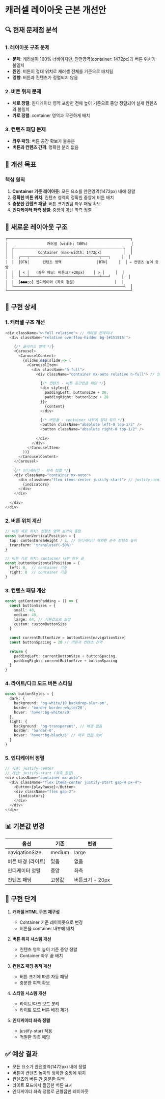 # 캐러셀 레이아웃 근본 개선안

## 🔍 현재 문제점 분석

### 1. 레이아웃 구조 문제
- **문제**: 캐러셀이 100% 너비이지만, 안전영역(container: 1472px)과 버튼 위치가 불일치
- **원인**: 버튼이 절대 위치로 캐러셀 전체를 기준으로 배치됨
- **영향**: 버튼과 컨텐츠가 정렬되지 않음

### 2. 버튼 위치 문제
- **세로 정렬**: 인디케이터 영역 포함한 전체 높이 기준으로 중앙 정렬되어 실제 컨텐츠와 불일치
- **가로 정렬**: container 영역과 무관하게 배치

### 3. 컨텐츠 패딩 문제
- **좌우 패딩**: 버튼 공간 확보가 불충분
- **버튼과 컨텐츠 간격**: 명확한 분리 없음

## 🎯 개선 목표

### 핵심 원칙
1. **Container 기준 레이아웃**: 모든 요소를 안전영역(1472px) 내에 정렬
2. **정확한 버튼 위치**: 컨텐츠 영역의 정확한 중앙에 버튼 배치
3. **충분한 컨텐츠 패딩**: 버튼 크기만큼 좌우 패딩 확보
4. **인디케이터 좌측 정렬**: 중앙이 아닌 좌측 정렬

## 📐 새로운 레이아웃 구조

```
┌────────────────────────────────────────────────────────┐
│                  캐러셀 (width: 100%)                    │
│  ┌──────────────────────────────────────────────────┐  │
│  │           Container (max-width: 1472px)          │  │
│  │  ┌───┬────────────────────────────────┬───┐     │  │
│  │  │BTN│      컨텐츠 영역                │BTN│     │  │ ← 컨텐츠 높이 중앙
│  │  │ < │   (좌우 패딩: 버튼크기+20px)    │ > │     │  │
│  │  └───┴────────────────────────────────┴───┘     │  │
│  │  [●●●○○] 인디케이터 (좌측 정렬)                  │  │
│  └──────────────────────────────────────────────────┘  │
└────────────────────────────────────────────────────────┘
```

## 🔧 구현 상세

### 1. 캐러셀 구조 개선
```typescript
<div className="w-full relative"> // 캐러셀 컨테이너
  <div className="relative overflow-hidden bg-[#151515]">
    
    {/* 슬라이드 영역 */}
    <Carousel>
      <CarouselContent>
        {slides.map(slide => (
          <CarouselItem>
            <div className="h-full">
              <div className="container mx-auto relative h-full"> // 안전영역
                
                {/* 컨텐츠 - 버튼 공간만큼 패딩 */}
                <div style={{ 
                  paddingLeft: buttonSize + 20,
                  paddingRight: buttonSize + 20
                }}>
                  {content}
                </div>
                
                {/* 버튼들 - container 내부에 절대 위치 */}
                <button className="absolute left-0 top-1/2" />
                <button className="absolute right-0 top-1/2" />
                
              </div>
            </div>
          </CarouselItem>
        ))}
      </CarouselContent>
    </Carousel>
    
    {/* 인디케이터 - 좌측 정렬 */}
    <div className="container mx-auto">
      <div className="flex items-center justify-start"> // justify-center → justify-start
        {indicators}
      </div>
    </div>
    
  </div>
</div>
```

### 2. 버튼 위치 계산
```typescript
// 버튼 세로 위치: 컨텐츠 영역 높이의 중앙
const buttonVerticalPosition = {
  top: contentAreaHeight / 2, // 인디케이터 제외한 순수 컨텐츠 높이
  transform: 'translateY(-50%)'
}

// 버튼 가로 위치: container 내부 좌우 끝
const buttonHorizontalPosition = {
  left: 0,  // container 기준
  right: 0  // container 기준
}
```

### 3. 컨텐츠 패딩 계산
```typescript
const getContentPadding = () => {
  const buttonSizes = {
    small: 40,
    medium: 48,
    large: 64, // 기본값으로 설정
    custom: customButtonSize
  }
  
  const currentButtonSize = buttonSizes[navigationSize]
  const buttonSpacing = 20 // 버튼과 컨텐츠 간격
  
  return {
    paddingLeft: currentButtonSize + buttonSpacing,
    paddingRight: currentButtonSize + buttonSpacing
  }
}
```

### 4. 라이트/다크 모드 버튼 스타일
```typescript
const buttonStyles = {
  dark: {
    background: 'bg-white/10 backdrop-blur-sm',
    border: 'border border-white/20',
    hover: 'hover:bg-white/20'
  },
  light: {
    background: 'bg-transparent', // 배경 없음
    border: 'border-0',
    hover: 'hover:bg-black/5' // 매우 연한 호버
  }
}
```

### 5. 인디케이터 정렬
```typescript
// 기존: justify-center
// 개선: justify-start (좌측 정렬)
<div className="container mx-auto">
  <div className="flex items-center justify-start gap-4 px-4">
    <Button>{playPause}</Button>
    <div className="flex gap-2">
      {indicators}
    </div>
  </div>
</div>
```

## 📊 기본값 변경

| 옵션 | 기존 | 변경 |
|------|-----|------|
| navigationSize | medium | large |
| 버튼 배경 (라이트) | 있음 | 없음 |
| 인디케이터 정렬 | 중앙 | 좌측 |
| 컨텐츠 패딩 | 고정값 | 버튼크기 + 20px |

## 🚀 구현 단계

1. **캐러셀 HTML 구조 재구성**
   - Container 기준 레이아웃으로 변경
   - 버튼을 container 내부에 배치

2. **버튼 위치 시스템 개선**
   - 컨텐츠 영역 높이 기준 중앙 정렬
   - Container 좌우 끝 배치

3. **컨텐츠 패딩 동적 계산**
   - 버튼 크기에 따른 자동 패딩
   - 충분한 여백 확보

4. **스타일 시스템 개선**
   - 라이트/다크 모드 분리
   - 라이트 모드 버튼 배경 제거

5. **인디케이터 좌측 정렬**
   - justify-start 적용
   - 적절한 좌측 패딩

## ✅ 예상 결과

- 모든 요소가 안전영역(1472px) 내에 정렬
- 버튼이 컨텐츠 높이의 정확한 중앙에 위치
- 컨텐츠와 버튼 간 충분한 여백
- 라이트 모드에서 깔끔한 버튼 표시
- 인디케이터 좌측 정렬로 균형잡힌 레이아웃